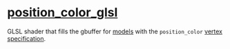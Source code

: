 # [position_color_glsl](position_color_glsl.hpp)

GLSL shader that fills the gbuffer for [models](../../../model/model.md) with the `position_color` [vertex specification](../vertex_specification.md).
